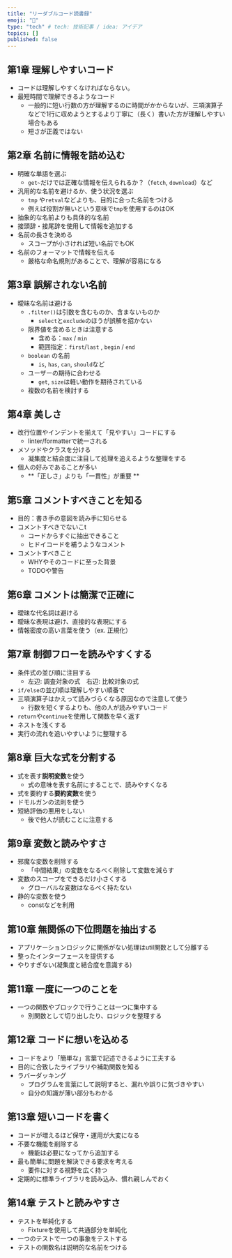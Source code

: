 ```yaml
---
title: "リーダブルコード読書録"
emoji: "📘"
type: "tech" # tech: 技術記事 / idea: アイデア
topics: []
published: false
---
```


## 第1章 理解しやすいコード
- コードは理解しやすくなければならない。
- 最短時間で理解できるようなコード
  - 一般的に短い行数の方が理解するのに時間がかからないが、三項演算子などで1行に収めようとするより丁寧に（長く）書いた方が理解しやすい場合もある
  - 短さが正義ではない

## 第2章 名前に情報を詰め込む
- 明確な単語を選ぶ
  - `get~`だけでは正確な情報を伝えられるか？（`fetch`, `download`）など
- 汎用的な名前を避けるか、使う状況を選ぶ
  - `tmp` や`retval`などよりも、目的に合った名前をつける
  - 例えば役割が無いという意味で`tmp`を使用するのはOK
- 抽象的な名前よりも具体的な名前
- 接頭辞・接尾辞を使用して情報を追加する
- 名前の長さを決める
  - スコープが小さければ短い名前でもOK
- 名前のフォーマットで情報を伝える
  - 厳格な命名規則があることで、理解が容易になる
 

 ## 第3章 誤解されない名前
 - 曖昧な名前は避ける
   - `.filter()`は引数を含むものか、含まないものか
     - `select`と`exclude`のほうが誤解を招かない
   - 限界値を含めるときは注意する
     - 含める：`max` / `min`
     - 範囲指定：`first`/`last` , `begin` / `end`
   - `boolean`  の名前
     - `is`, `has`, `can`, `should`など
   - ユーザーの期待に合わせる
     - `get`, `size`は軽い動作を期待されている
   - 複数の名前を検討する

## 第4章 美しさ
- 改行位置やインデントを揃えて「見やすい」コードにする
  - linter/formatterで統一される
- メソッドやクラスを分ける
  - 凝集度と結合度に注目して処理を追えるような整理をする
- 個人の好みであることが多い
  - **「正しさ」よりも「一貫性」が重要 **

## 第5章 コメントすべきことを知る
- 目的：書き手の意図を読み手に知らせる
- コメントすべきでないこt
  - コードからすぐに抽出できること
  - ヒドイコードを補うようなコメント
- コメントすべきこと
  - WHYやそのコードに至った背景
  - TODOや警告

## 第6章 コメントは簡潔で正確に
- 曖昧な代名詞は避ける
- 曖昧な表現は避け、直接的な表現にする
- 情報密度の高い言葉を使う（ex. 正規化）

## 第7章 制御フローを読みやすくする
- 条件式の並び順に注目する
  - 左辺: 調査対象の式　右辺: 比較対象の式
- `if/else`の並び順は理解しやすい順番で
- 三項演算子はかえって読みづらくなる原因なので注意して使う
  - 行数を短くするよりも、他の人が読みやすいコード
- `return`や`continue`を使用して関数を早く返す
- ネストを浅くする
- 実行の流れを追いやすいように整理する

## 第8章 巨大な式を分割する
- 式を表す**説明変数**を使う
  - 式の意味を表す名前にすることで、読みやすくなる
- 式を要約する**要約変数**を使う
- ドモルガンの法則を使う
- 短絡評価の悪用をしない
  - 後で他人が読むことに注意する

## 第9章 変数と読みやすさ
- 邪魔な変数を削除する
  - 「中間結果」の変数をなるべく削除して変数を減らす
- 変数のスコープをできるだけ小さくする
  - グローバルな変数はなるべく持たない
- 静的な変数を使う
  - constなどを利用
 
 ## 第10章 無関係の下位問題を抽出する
- アプリケーションロジックに関係がない処理はutil関数として分離する
- 整ったインターフェースを提供する
- やりすぎない(凝集度と結合度を意識する)

## 第11章 一度に一つのことを
- 一つの関数やブロックで行うことは一つに集中する
  - 別関数として切り出したり、ロジックを整理する

## 第12章 コードに想いを込める
- コードをより「簡単な」言葉で記述できるように工夫する
- 目的に合致したライブラリや補助関数を知る
- ラバーダッキング
  - プログラムを言葉にして説明すると、漏れや誤りに気づきやすい
  - 自分の知識が薄い部分もわかる

## 第13章 短いコードを書く
- コードが増えるほど保守・運用が大変になる
- 不要な機能を削除する
  - 機能は必要になってから追加する
- 最も簡単に問題を解決できる要求を考える
  - 要件に対する視野を広く持つ
- 定期的に標準ライブラリを読み込み、慣れ親しんでおく

## 第14章 テストと読みやすさ
- テストを単純化する
  - Fixtureを使用して共通部分を単純化
- 一つのテストで一つの事象をテストする
- テストの関数名は説明的な名前をつける
